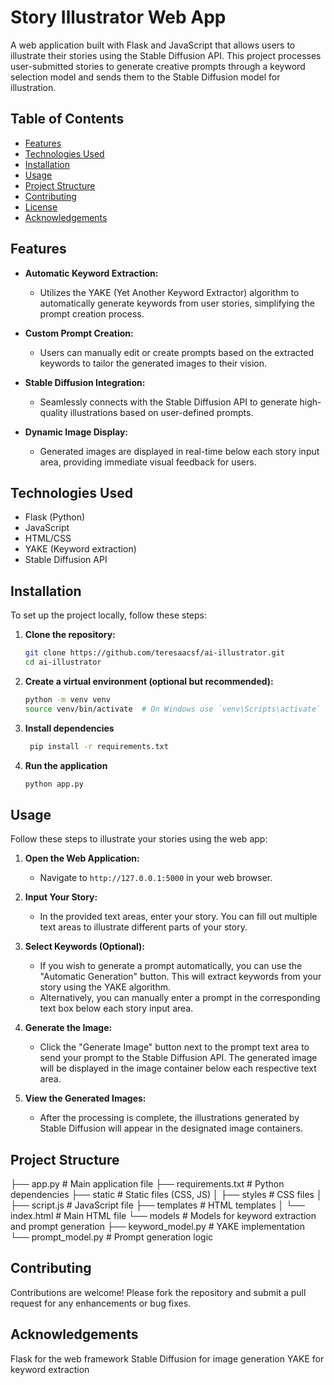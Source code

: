 # Story Illustrator Web App

A web application built with Flask and JavaScript that allows users to illustrate their stories using the Stable Diffusion API. This project processes user-submitted stories to generate creative prompts through a keyword selection model and sends them to the Stable Diffusion model for illustration.

## Table of Contents

- [Features](#features)
- [Technologies Used](#technologies-used)
- [Installation](#installation)
- [Usage](#usage)
- [Project Structure](#project-structure)
- [Contributing](#contributing)
- [License](#license)
- [Acknowledgements](#acknowledgements)

## Features

- **Automatic Keyword Extraction:**
  - Utilizes the YAKE (Yet Another Keyword Extractor) algorithm to automatically generate keywords from user stories, simplifying the prompt creation process.

- **Custom Prompt Creation:**
  - Users can manually edit or create prompts based on the extracted keywords to tailor the generated images to their vision.

- **Stable Diffusion Integration:**
  - Seamlessly connects with the Stable Diffusion API to generate high-quality illustrations based on user-defined prompts.

- **Dynamic Image Display:**
  - Generated images are displayed in real-time below each story input area, providing immediate visual feedback for users.


## Technologies Used

- Flask (Python)
- JavaScript
- HTML/CSS
- YAKE (Keyword extraction)
- Stable Diffusion API

## Installation

To set up the project locally, follow these steps:

1. **Clone the repository:**
   ```bash
   git clone https://github.com/teresaacsf/ai-illustrator.git
   cd ai-illustrator
   
2. **Create a virtual environment (optional but recommended):**
      ```bash
      python -m venv venv
      source venv/bin/activate  # On Windows use `venv\Scripts\activate`

3. **Install dependencies**
   ```bash
    pip install -r requirements.txt
   
4. **Run the application**
   ```bash
   python app.py

## Usage

Follow these steps to illustrate your stories using the web app:

1. **Open the Web Application:**
   - Navigate to `http://127.0.0.1:5000` in your web browser.

2. **Input Your Story:**
   - In the provided text areas, enter your story. You can fill out multiple text areas to illustrate different parts of your story.

3. **Select Keywords (Optional):**
   - If you wish to generate a prompt automatically, you can use the "Automatic Generation" button. This will extract keywords from your story using the YAKE algorithm.
   - Alternatively, you can manually enter a prompt in the corresponding text box below each story input area.

4. **Generate the Image:**
   - Click the "Generate Image" button next to the prompt text area to send your prompt to the Stable Diffusion API. The generated image will be displayed in the image container below each respective text area.

5. **View the Generated Images:**
   - After the processing is complete, the illustrations generated by Stable Diffusion will appear in the designated image containers.

## Project Structure

├── app.py               # Main application file
├── requirements.txt      # Python dependencies
├── static                # Static files (CSS, JS)
│   ├── styles            # CSS files
│   ├── script.js         # JavaScript file
├── templates             # HTML templates
│   └── index.html        # Main HTML file
└── models                # Models for keyword extraction and prompt generation
    ├── keyword_model.py  # YAKE implementation
    └── prompt_model.py    # Prompt generation logic

## Contributing
Contributions are welcome! Please fork the repository and submit a pull request for any enhancements or bug fixes.

## Acknowledgements
Flask for the web framework
Stable Diffusion for image generation
YAKE for keyword extraction

